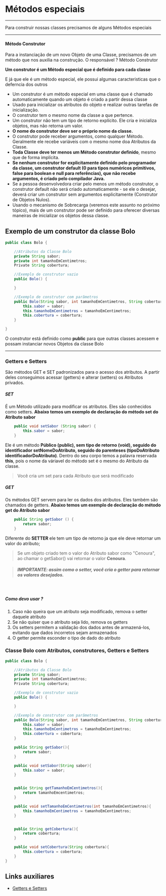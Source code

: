 # Métodos especiais
---
Para construir nossas classes precisamos de alguns Métodos especiais
___

#### Método Construtor

Para a instanciação de um novo Objeto de uma Classe, precisamos de um método que nos auxilia na construção. O responsável ? Método Construtor

**Um construtor é um Método especial que é definido para cada classe**

E já que ele é um método especial, ele possui algumas caracteristicas que o deferncia dos outros

- Um construtor é um método especial em uma classe que é chamado automaticamente quando um objeto é criado a partir dessa classe
- Usado para inicializar os atributos do objeto e realizar outras tarefas de inicialização.
- O construtor tem o mesmo nome da classe a que pertence.
- Um construtor não tem um tipo de retorno explícito. Ele cria e inicializa objetos, mas não retorna um valor.
- **O nome do construtor deve ser o próprio nome da classe.**
- O construtor pode receber argumentos, como qualquer Método. Geralmente ele recebe variáveis com o mesmo nome doa Atributos da Classe.
- **Toda Classe deve ter menos um Método construtor definido**, mesmo que de forma implícita.
- **Se nenhum construtor for explicitamente definido pelo programador da classe, um construtor default (0 para tipos numéricos primitivos, false para boolean e null para referências), que não recebe argumentos, é criado pelo compilador Java.**
- Se a pessoa desenvolvedora criar pelo menos um método construtor, o construtor default não será criado automaticamente - se ele o desejar, deverá criar um construtor sem argumentos explicitamente (Construtor de Objetos Nulos).
- Usando o mecanismo de Sobrecarga (veremos este assunto no próximo tópico), mais de um construtor pode ser definido para oferecer diversas maneiras de inicializar os objetos dessa classe. 

## Exemplo de um construtor da classe Bolo

```java
public class Bolo {

    //Atributos da Classe Bolo
    private String sabor;
    private int tamanhoEmCentimetros;
    Private String cobertura;

    //Exemplo de construtor vazio
    public Bolo() {

    }

    //Exemplo de construtor com parâmetros
    public Bolo(String sabor, int tamanhoEmCentimetros, String cobertura) {
        this.sabor = sabor;
        this.tamanhoEmCentimetros = tamanhoEmCentimetros;
        this.cobertura = cobertura;
    }

}

```

O construtor está definido como **public** para que outras classes acessem e possam instanciar novos Objetos da classe Bolo

---

### Getters e Setters
São métodos GET e SET padronizados para o acesso dos atributos. A partir deles conseguimos acessar (getters) e alterar (setters) os Atributos privados.

##### SET
É um Método  utilizado para modificar os atributos. Eles são conhecidos como setters. **Abaixo temos um exemplo de declaração do método set do Atributo sabor**

```java
    public void setSabor (String sabor) {
        this.sabor = sabor;
    }
```
Ele é um método **Público (public), sem tipo de retorno (void), seguido do identificador setNomeDoAtributo, seguido do parenteses (tipoDoAtributo identificadorDoAtributo)**. 
Dentro do seu corpo temos a palavra reservada **this**, pois o nome da váriavel do método set é o mesmo do Atributo da classe. 

>Você cria um set para cada Atributo que será modificado

##### GET
Os métodos GET servem para ler os dados dos atributos. Eles também são chamados de getters. 
**Abaixo temos um exemplo de declaração do método get do Atributo sabor**
```java
    public String getSabor () {
        return sabor;
    }
```
Diferente do **SETTER** ele tem um tipo de retorno ja que ele deve retornar um valor do atributo;

>Se um objeto criado tem o valor do Atributo sabor como "Cenoura", ao chamar o getSabor() vai retornar o valor **Cenoura**.

>##### IMPORTANTE: assim como o setter, você cria o getter para retornar os valores desejados.

<br/>

##### Como devo usar ?
1. Caso não queira que um atributo seja modificado, remova o setter daquele atributo
2. Se não quiser que o atributo seja lido, remova os getters
3. Os setters permitem a validação dos dados antes de armazená-los, evitando que dados incorretos sejam armazenados
4. O getter permite esconder o tipo de dado do atributo


### Classe Bolo com Atributos, construtores, Getters e Setters

```java
public class Bolo {

    //Atributos da Classe Bolo
    private String sabor;
    private int tamanhoEmCentimetros;
    Private String cobertura;

    //Exemplo de construtor vazio
    public Bolo() {

    }

    //Exemplo de construtor com parâmetros
    public Bolo(String sabor, int tamanhoEmCentimetros, String cobertura) {
        this.sabor = sabor;
        this.tamanhoEmCentimetros = tamanhoEmCentimetros;
        this.cobertura = cobertura;
    }

    public String getSabor(){
        return sabor;
    }

    public void setSabor(String sabor){
        this.sabor = sabor;
    }


    public String getTamanhoEmCentimetros(){
        return tamanhoEmcentimetros;
    }

    public void setTamanhoEmCentimetros(int tamanhoEmCentimetros){
        this.tamanhoEmCentimetros = tamanhoEmCentimetros;
    }


    public String getCobertura(){
        return cobertura;
    }

    public void setCobertura(String cobertura){
        this.cobertura = cobertura;
    }
}
```
## Links auxiliares

- [Getters e Setters](https://www.jdevtreinamento.com.br/metodos-setters-e-getters/#:~:text=M%C3%89TODOS%20SETTERS%20E%20GETTERS%20NA,retornar%20o%20valor%20%E2%80%9Csetado%E2%80%9D.)
